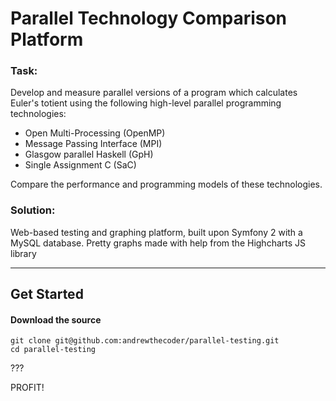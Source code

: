 Parallel Technology Comparison Platform
========================

### Task:
Develop and measure parallel versions of a program which calculates Euler's totient using the following high-level parallel programming technologies:

* Open Multi-Processing (OpenMP) 
* Message Passing Interface (MPI)
* Glasgow parallel Haskell (GpH)
* Single Assignment C (SaC)

Compare the performance and programming models of these technologies.

### Solution:
Web-based testing and graphing platform, built upon Symfony 2 with a MySQL database.
Pretty graphs made with help from the Highcharts JS library

-------------------------------
## Get Started

#### Download the source
````
git clone git@github.com:andrewthecoder/parallel-testing.git
cd parallel-testing
````
???

PROFIT!
